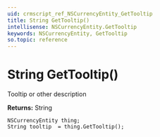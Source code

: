 ```yaml
---
uid: crmscript_ref_NSCurrencyEntity_GetTooltip
title: String GetTooltip()
intellisense: NSCurrencyEntity.GetTooltip
keywords: NSCurrencyEntity, GetTooltip
so.topic: reference
---
```


# String GetTooltip()

Tooltip or other description

**Returns:** String

```crmscript
NSCurrencyEntity thing;
String tooltip  = thing.GetTooltip();
```

